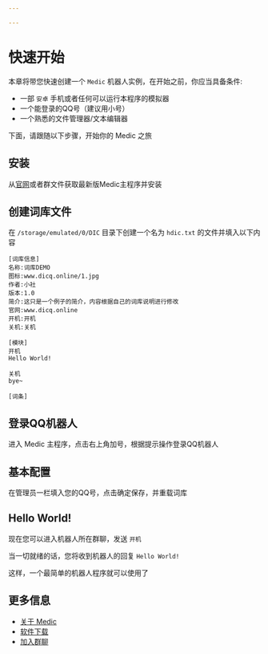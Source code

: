 ```yaml
---

---
```


# 快速开始
本章将带您快速创建一个 `Medic` 机器人实例，在开始之前，你应当具备条件:

- 一部 `安卓` 手机或者任何可以运行本程序的模拟器
- 一个能登录的QQ号（建议用小号）
- 一个熟悉的文件管理器/文本编辑器

下面，请跟随以下步骤，开始你的 Medic 之旅

## 安装
从[官网](http://medicxd.top/)或者群文件获取最新版Medic主程序并安装

## 创建词库文件
在 `/storage/emulated/0/DIC` 目录下创建一个名为 `hdic.txt` 的文件并填入以下内容
```
[词库信息]
名称:词库DEMO
图标:www.dicq.online/1.jpg
作者:小社
版本:1.0
简介:这只是一个例子的简介，内容根据自己的词库说明进行修改
官网:www.dicq.online
开机:开机
关机:关机

[模块]
开机
Hello World!

关机
bye~

[词条]

```

## 登录QQ机器人
进入 Medic 主程序，点击右上角加号，根据提示操作登录QQ机器人

## 基本配置
在管理员一栏填入您的QQ号，点击确定保存，并重载词库

## Hello World!
现在您可以进入机器人所在群聊，发送 `开机`

当一切就绪的话，您将收到机器人的回复 `Hello World!`

这样，一个最简单的机器人程序就可以使用了

## 更多信息
- [关于 Medic](#)
- [软件下载](http://medicxd.top/)
- [加入群聊](https://jq.qq.com/?_wv=1027&k=K5csid5C)
